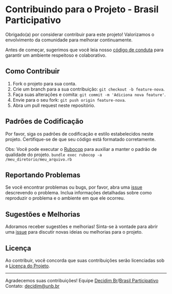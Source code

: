 # Contribuindo para o Projeto - Brasil Participativo

Obrigado(a) por considerar contribuir para este projeto! Valorizamos o envolvimento da comunidade para melhorar continuamente.

Antes de começar, sugerimos que você leia nosso [código de conduta](CODE_OF_CONDUCT.md) para garantir um ambiente respeitoso e colaborativo.

## Como Contribuir

1. Fork o projeto para sua conta.
2. Crie um branch para a sua contribuição: `git checkout -b feature-nova`.
3. Faça suas alterações e comita: `git commit -m 'Adiciona nova feature'`.
4. Envie para o seu fork: `git push origin feature-nova`.
5. Abra um pull request neste repositório.

## Padrões de Codificação

Por favor, siga os padrões de codificação e estilo estabelecidos neste projeto. Certifique-se de que seu código está formatado corretamente.

Obs: Você pode executar o [Rubocop](https://github.com/rubocop/rubocop) para auxiliar a manter o padrão de qualidade do projeto.
`bundle exec rubocop -a /meu_diretorio/meu_arquivo.rb`

## Reportando Problemas

Se você encontrar problemas ou bugs, por favor, abra uma [issue](../../issues) descrevendo o problema. Inclua informações detalhadas sobre como reproduzir o problema e o ambiente em que ele ocorreu.

## Sugestões e Melhorias

Adoramos receber sugestões e melhorias! Sinta-se à vontade para abrir uma [issue](../../issues) para discutir novas ideias ou melhorias para o projeto.

## Licença

Ao contribuir, você concorda que suas contribuições serão licenciadas sob a [Licença do Projeto](https://gitlab.com/lappis-unb/decidimbr/decidim-govbr/-/blob/main/LICENSE-AGPLv3.txt?ref_type=heads).

---

Agradecemos suas contribuições!
Equipe [Decidim Br](https://t.me/DecidimBR)/[Brasil Participativo](https://brasilparticipativo.presidencia.gov.br/)
Contato: decidim@unb.br